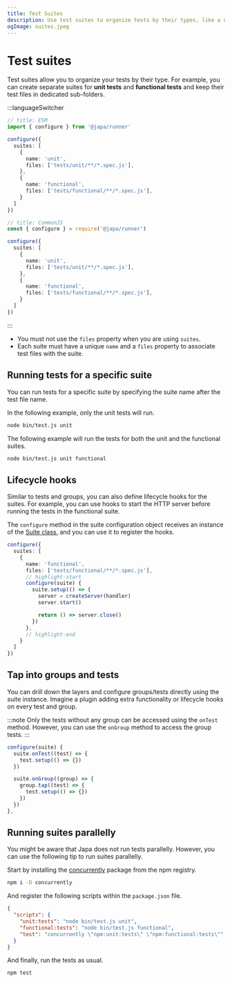 ```yaml
---
title: Test Suites
description: Use test suites to organize tests by their types, like a unit test suite and a functional test suite.
ogImage: suites.jpeg
---
```


# Test suites
Test suites allow you to organize your tests by their type. For example, you can create separate suites for **unit tests** and **functional tests** and keep their test files in dedicated sub-folders.

:::languageSwitcher
```ts
// title: ESM
import { configure } from '@japa/runner'

configure({
  suites: [
    {
      name: 'unit',
      files: ['tests/unit/**/*.spec.js'],
    },
    {
      name: 'functional',
      files: ['tests/functional/**/*.spec.js'],
    }
  ]
})
```

```ts
// title: CommonJS
const { configure } = require('@japa/runner')

configure({
  suites: [
    {
      name: 'unit',
      files: ['tests/unit/**/*.spec.js'],
    },
    {
      name: 'functional',
      files: ['tests/functional/**/*.spec.js'],
    }
  ]
})
```
:::

- You must not use the `files` property when you are using `suites`.
- Each suite must have a unique `name` and a `files` property to associate test files with the suite.

## Running tests for a specific suite
You can run tests for a specific suite by specifying the suite name after the test file name.

In the following example, only the unit tests will run.

```sh
node bin/test.js unit
```

The following example will run the tests for both the unit and the functional suites.

```sh
node bin/test.js unit functional
```

## Lifecycle hooks
Similar to tests and groups, you can also define lifecycle hooks for the suites. For example, you can use hooks to start the HTTP server before running the tests in the functional suite.

The `configure` method in the suite configuration object receives an instance of the [Suite class](../core/suite.md), and you can use it to register the hooks.

```ts
configure({
  suites: [
    {
      name: 'functional',
      files: ['tests/functional/**/*.spec.js'],
      // highlight-start
      configure(suite) {
        suite.setup(() => {
          server = createServer(handler)
          server.start()

          return () => server.close()
        })
      },
      // highlight-end
    }
  ]
})
```

## Tap into groups and tests
You can drill down the layers and configure groups/tests directly using the suite instance. Imagine a plugin adding extra functionality or lifecycle hooks on every test and group.

:::note
Only the tests without any group can be accessed using the `onTest` method. However, you can use the `onGroup` method to access the group tests.
:::

```ts
configure(suite) {
  suite.onTest((test) => {
    test.setup(() => {})
  })

  suite.onGroup((group) => {
    group.tap((test) => {
      test.setup(() => {})
    })
  })
},
```

## Running suites parallelly
You might be aware that Japa does not run tests parallelly. However, you can use the following tip to run suites parallelly.

Start by installing the [concurrently](https://www.npmjs.com/package/concurrently) package from the npm registry.

```sh
npm i -D concurrently
```

And register the following scripts within the `package.json` file.

```json
{
  "scripts": {
    "unit:tests": "node bin/test.js unit",
    "functional:tests": "node bin/test.js functional",
    "test": "concurrently \"npm:unit:tests\" \"npm:functional:tests\""
  }
}
```

And finally, run the tests as usual.

```sh
npm test
```
